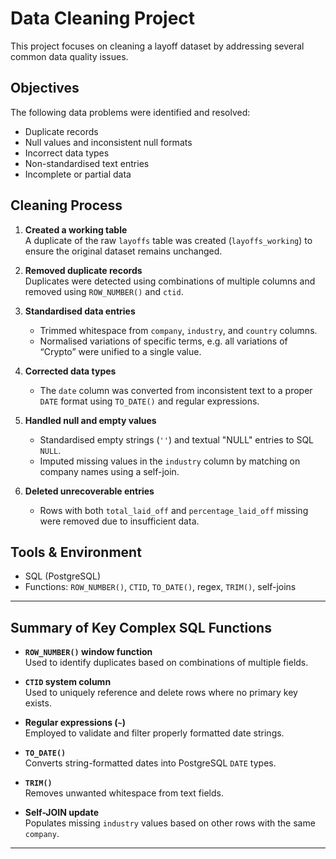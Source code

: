# Data Cleaning Project

This project focuses on cleaning a layoff dataset by addressing several common data quality issues.

## Objectives

The following data problems were identified and resolved:

- Duplicate records
- Null values and inconsistent null formats
- Incorrect data types
- Non-standardised text entries
- Incomplete or partial data

## Cleaning Process

1. **Created a working table**  
   A duplicate of the raw `layoffs` table was created (`layoffs_working`) to ensure the original dataset remains unchanged.

2. **Removed duplicate records**  
   Duplicates were detected using combinations of multiple columns and removed using `ROW_NUMBER()` and `ctid`.

3. **Standardised data entries**  
   - Trimmed whitespace from `company`, `industry`, and `country` columns.
   - Normalised variations of specific terms, e.g. all variations of “Crypto” were unified to a single value.
   
4. **Corrected data types**  
   - The `date` column was converted from inconsistent text to a proper `DATE` format using `TO_DATE()` and regular expressions.

5. **Handled null and empty values**  
   - Standardised empty strings (`''`) and textual "NULL" entries to SQL `NULL`.
   - Imputed missing values in the `industry` column by matching on company names using a self-join.

6. **Deleted unrecoverable entries**  
   - Rows with both `total_laid_off` and `percentage_laid_off` missing were removed due to insufficient data.

## Tools & Environment

- SQL (PostgreSQL)
- Functions: `ROW_NUMBER()`, `CTID`, `TO_DATE()`, regex, `TRIM()`, self-joins

---

## Summary of Key Complex SQL Functions

- **`ROW_NUMBER()` window function**  
  Used to identify duplicates based on combinations of multiple fields.

- **`CTID` system column**  
  Used to uniquely reference and delete rows where no primary key exists.

- **Regular expressions (`~`)**  
  Employed to validate and filter properly formatted date strings.

- **`TO_DATE()`**  
  Converts string-formatted dates into PostgreSQL `DATE` types.

- **`TRIM()`**  
  Removes unwanted whitespace from text fields.

- **Self-JOIN update**  
  Populates missing `industry` values based on other rows with the same `company`.

---

